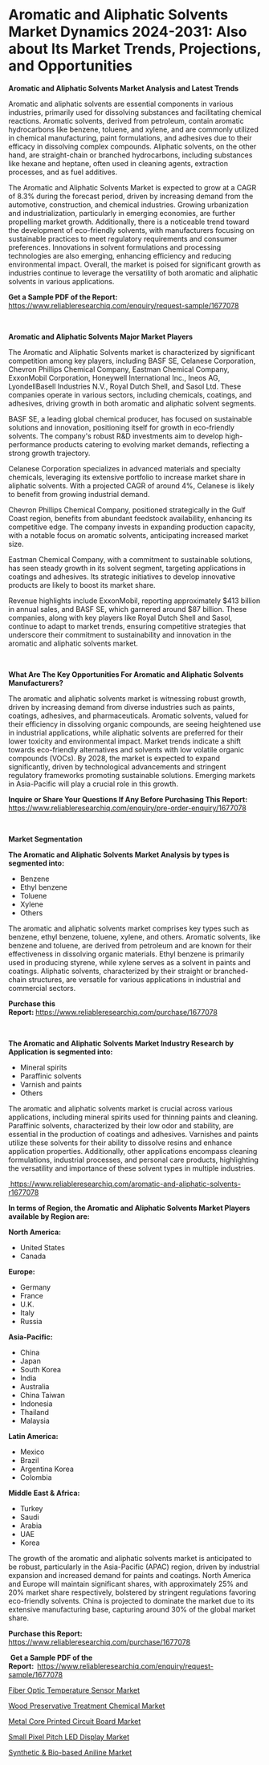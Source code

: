 <p><h1>Aromatic and Aliphatic Solvents Market Dynamics 2024-2031: Also about Its Market Trends, Projections, and Opportunities</h1></p><p><strong>Aromatic and Aliphatic Solvents Market Analysis and Latest Trends</strong></p>
<p><p>Aromatic and aliphatic solvents are essential components in various industries, primarily used for dissolving substances and facilitating chemical reactions. Aromatic solvents, derived from petroleum, contain aromatic hydrocarbons like benzene, toluene, and xylene, and are commonly utilized in chemical manufacturing, paint formulations, and adhesives due to their efficacy in dissolving complex compounds. Aliphatic solvents, on the other hand, are straight-chain or branched hydrocarbons, including substances like hexane and heptane, often used in cleaning agents, extraction processes, and as fuel additives.</p><p>The Aromatic and Aliphatic Solvents Market is expected to grow at a CAGR of 8.3% during the forecast period, driven by increasing demand from the automotive, construction, and chemical industries. Growing urbanization and industrialization, particularly in emerging economies, are further propelling market growth. Additionally, there is a noticeable trend toward the development of eco-friendly solvents, with manufacturers focusing on sustainable practices to meet regulatory requirements and consumer preferences. Innovations in solvent formulations and processing technologies are also emerging, enhancing efficiency and reducing environmental impact. Overall, the market is poised for significant growth as industries continue to leverage the versatility of both aromatic and aliphatic solvents in various applications.</p></p>
<p><strong>Get a Sample PDF of the Report:&nbsp;</strong> <a href="https://www.reliableresearchiq.com/enquiry/request-sample/1677078?utm_campaign=1088&utm_medium=2&utm_source=Github&utm_content=ia&utm_term=30092024&utm_id=aromatic-and-aliphatic-solvents">https://www.reliableresearchiq.com/enquiry/request-sample/1677078</a></p>
<p>&nbsp;</p>
<p><strong>Aromatic and Aliphatic Solvents Major Market Players</strong></p>
<p><p>The Aromatic and Aliphatic Solvents market is characterized by significant competition among key players, including BASF SE, Celanese Corporation, Chevron Phillips Chemical Company, Eastman Chemical Company, ExxonMobil Corporation, Honeywell International Inc., Ineos AG, LyondellBasell Industries N.V., Royal Dutch Shell, and Sasol Ltd. These companies operate in various sectors, including chemicals, coatings, and adhesives, driving growth in both aromatic and aliphatic solvent segments.</p><p>BASF SE, a leading global chemical producer, has focused on sustainable solutions and innovation, positioning itself for growth in eco-friendly solvents. The company's robust R&D investments aim to develop high-performance products catering to evolving market demands, reflecting a strong growth trajectory.</p><p>Celanese Corporation specializes in advanced materials and specialty chemicals, leveraging its extensive portfolio to increase market share in aliphatic solvents. With a projected CAGR of around 4%, Celanese is likely to benefit from growing industrial demand.</p><p>Chevron Phillips Chemical Company, positioned strategically in the Gulf Coast region, benefits from abundant feedstock availability, enhancing its competitive edge. The company invests in expanding production capacity, with a notable focus on aromatic solvents, anticipating increased market size.</p><p>Eastman Chemical Company, with a commitment to sustainable solutions, has seen steady growth in its solvent segment, targeting applications in coatings and adhesives. Its strategic initiatives to develop innovative products are likely to boost its market share.</p><p>Revenue highlights include ExxonMobil, reporting approximately $413 billion in annual sales, and BASF SE, which garnered around $87 billion. These companies, along with key players like Royal Dutch Shell and Sasol, continue to adapt to market trends, ensuring competitive strategies that underscore their commitment to sustainability and innovation in the aromatic and aliphatic solvents market.</p></p>
<p>&nbsp;</p>
<p><strong>What Are The Key Opportunities For Aromatic and Aliphatic Solvents Manufacturers?</strong></p>
<p><p>The aromatic and aliphatic solvents market is witnessing robust growth, driven by increasing demand from diverse industries such as paints, coatings, adhesives, and pharmaceuticals. Aromatic solvents, valued for their efficiency in dissolving organic compounds, are seeing heightened use in industrial applications, while aliphatic solvents are preferred for their lower toxicity and environmental impact. Market trends indicate a shift towards eco-friendly alternatives and solvents with low volatile organic compounds (VOCs). By 2028, the market is expected to expand significantly, driven by technological advancements and stringent regulatory frameworks promoting sustainable solutions. Emerging markets in Asia-Pacific will play a crucial role in this growth.</p></p>
<p><strong>Inquire or Share Your Questions If Any Before Purchasing This Report:</strong> <a href="https://www.reliableresearchiq.com/enquiry/pre-order-enquiry/1677078?utm_campaign=1088&utm_medium=2&utm_source=Github&utm_content=ia&utm_term=30092024&utm_id=aromatic-and-aliphatic-solvents">https://www.reliableresearchiq.com/enquiry/pre-order-enquiry/1677078</a></p>
<p>&nbsp;</p>
<p><strong>Market Segmentation</strong></p>
<p><strong>The Aromatic and Aliphatic Solvents Market Analysis by types is segmented into:</strong></p>
<p><ul><li>Benzene</li><li>Ethyl benzene</li><li>Toluene</li><li>Xylene</li><li>Others</li></ul></p>
<p><p>The aromatic and aliphatic solvents market comprises key types such as benzene, ethyl benzene, toluene, xylene, and others. Aromatic solvents, like benzene and toluene, are derived from petroleum and are known for their effectiveness in dissolving organic materials. Ethyl benzene is primarily used in producing styrene, while xylene serves as a solvent in paints and coatings. Aliphatic solvents, characterized by their straight or branched-chain structures, are versatile for various applications in industrial and commercial sectors.</p></p>
<p><strong>Purchase this Report:&nbsp;</strong><a href="https://www.reliableresearchiq.com/purchase/1677078?utm_campaign=1088&utm_medium=2&utm_source=Github&utm_content=ia&utm_term=30092024&utm_id=aromatic-and-aliphatic-solvents">https://www.reliableresearchiq.com/purchase/1677078</a></p>
<p>&nbsp;</p>
<p><strong>The Aromatic and Aliphatic Solvents Market Industry Research by Application is segmented into:</strong></p>
<p><ul><li>Mineral spirits</li><li>Paraffinic solvents</li><li>Varnish and paints</li><li>Others</li></ul></p>
<p><p>The aromatic and aliphatic solvents market is crucial across various applications, including mineral spirits used for thinning paints and cleaning. Paraffinic solvents, characterized by their low odor and stability, are essential in the production of coatings and adhesives. Varnishes and paints utilize these solvents for their ability to dissolve resins and enhance application properties. Additionally, other applications encompass cleaning formulations, industrial processes, and personal care products, highlighting the versatility and importance of these solvent types in multiple industries.</p></p>
<p><a href="https://www.reliableresearchiq.com/aromatic-and-aliphatic-solvents-r1677078?utm_campaign=1088&utm_medium=2&utm_source=Github&utm_content=ia&utm_term=30092024&utm_id=aromatic-and-aliphatic-solvents">&nbsp;https://www.reliableresearchiq.com/aromatic-and-aliphatic-solvents-r1677078</a></p>
<p><strong>In terms of Region, the Aromatic and Aliphatic Solvents Market Players available by Region are:</strong></p>
<p>
    <p> <strong> North America: </strong>
        <ul>
            <li>United States</li>
            <li>Canada</li>
        </ul>
        </p> 
    <p> <strong> Europe: </strong>
        <ul>
            <li>Germany</li>
            <li>France</li>
            <li>U.K.</li>
            <li>Italy</li>
            <li>Russia</li>
        </ul>
        </p> 
    <p> <strong> Asia-Pacific: </strong>
        <ul>
            <li>China</li>
            <li>Japan</li>
            <li>South Korea</li>
            <li>India</li>
            <li>Australia</li>
            <li>China Taiwan</li>
            <li>Indonesia</li>
            <li>Thailand</li>
            <li>Malaysia</li>
        </ul>
        </p> 
    <p> <strong> Latin America: </strong>
        <ul>
            <li>Mexico</li>
            <li>Brazil</li>
            <li>Argentina Korea</li>
            <li>Colombia</li>
        </ul>
        </p> 
    <p> <strong> Middle East & Africa: </strong>
        <ul>
            <li>Turkey</li>
            <li>Saudi</li>
            <li>Arabia</li>
            <li>UAE</li>
            <li>Korea</li>
        </ul>
    </p>
    </p>
<p><p>The growth of the aromatic and aliphatic solvents market is anticipated to be robust, particularly in the Asia-Pacific (APAC) region, driven by industrial expansion and increased demand for paints and coatings. North America and Europe will maintain significant shares, with approximately 25% and 20% market share respectively, bolstered by stringent regulations favoring eco-friendly solvents. China is projected to dominate the market due to its extensive manufacturing base, capturing around 30% of the global market share.</p></p>
<p><strong>Purchase this Report: </strong><a href="https://www.reliableresearchiq.com/purchase/1677078?utm_campaign=1088&utm_medium=2&utm_source=Github&utm_content=ia&utm_term=30092024&utm_id=aromatic-and-aliphatic-solvents">https://www.reliableresearchiq.com/purchase/1677078</a></p>
<p>&nbsp;<strong>Get a Sample PDF of the Report:&nbsp;&nbsp;</strong><a href="https://www.reliableresearchiq.com/enquiry/request-sample/1677078?utm_campaign=1088&utm_medium=2&utm_source=Github&utm_content=ia&utm_term=30092024&utm_id=aromatic-and-aliphatic-solvents">https://www.reliableresearchiq.com/enquiry/request-sample/1677078</a></p>
<p><strong></strong></p>
<p><p><a href="https://issuu.com/reportprime-2/docs/fiber-optic-temperature-sensor-mark_c5c561281434ef?utm_campaign=1088&utm_medium=2&utm_source=Github&utm_content=ia&utm_term=30092024&utm_id=aromatic-and-aliphatic-solvents">Fiber Optic Temperature Sensor Market</a></p><p><a href="https://github.com/jorietygi/Market-Research-Report-List-1/blob/main/wood-preservative-treatment-chemical-market.md?utm_campaign=1088&utm_medium=2&utm_source=Github&utm_content=ia&utm_term=30092024&utm_id=aromatic-and-aliphatic-solvents">Wood Preservative Treatment Chemical Market</a></p><p><a href="https://www.linkedin.com/pulse/metal-core-printed-circuit-board-market-share-analysis-growth-fhtdf?utm_campaign=1088&utm_medium=2&utm_source=Github&utm_content=ia&utm_term=30092024&utm_id=aromatic-and-aliphatic-solvents">Metal Core Printed Circuit Board Market</a></p><p><a href="https://www.linkedin.com/pulse/small-pixel-pitch-led-display-market-share-size-trends-industry-twgjf?utm_campaign=1088&utm_medium=2&utm_source=Github&utm_content=ia&utm_term=30092024&utm_id=aromatic-and-aliphatic-solvents">Small Pixel Pitch LED Display Market</a></p><p><a href="https://github.com/tambantaybe6/Market-Research-Report-List-1/blob/main/synthetic-bio-based-aniline-market.md?utm_campaign=1088&utm_medium=2&utm_source=Github&utm_content=ia&utm_term=30092024&utm_id=aromatic-and-aliphatic-solvents">Synthetic & Bio-based Aniline Market</a></p></p>